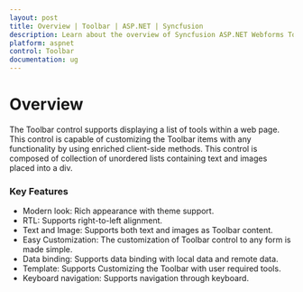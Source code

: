 ```yaml
---
layout: post
title: Overview | Toolbar | ASP.NET | Syncfusion
description: Learn about the overview of Syncfusion ASP.NET Webforms Toolbar control and more details.
platform: aspnet
control: Toolbar
documentation: ug
---
```


# Overview

The Toolbar control supports displaying a list of tools within a web page. This control is capable of customizing the Toolbar items with any functionality by using enriched client-side methods. This control is composed of collection of unordered lists containing text and images placed into a div.

### Key Features

* Modern look: Rich appearance with theme support.
* RTL: Supports right-to-left alignment.
* Text and Image: Supports both text and images as Toolbar content.
* Easy Customization: The customization of Toolbar control to any form is made simple.
* Data binding: Supports data binding with local data and remote data.
* Template: Supports Customizing the Toolbar with user required tools.
* Keyboard navigation: Supports navigation through keyboard.
